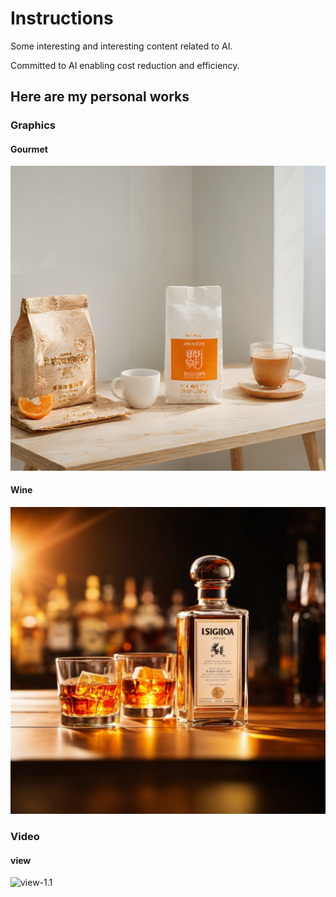 # Instructions

Some interesting and interesting content related to AI.

Committed to AI enabling cost reduction and efficiency.

## Here are my personal works

### Graphics

#### Gourmet

![示例图片](./works/backfast.png "橙子元素，一个白色咖啡袋，木纹桌子，桌子中间玻璃杯咖啡，自然光线，室内白色墙壁场景，高清4K，高分辨率,")

#### Wine

![示例图片](./works/wine.png "白酒，产品在方体台子上，暖色光影，强光源，环境光,")

### Video

#### view

![view-1.1](./works/view-1.1.gif)

